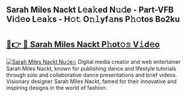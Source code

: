 ## Sarah Miles Nackt L𝚎a𝚔ed N𝚞𝚍e - Part-VFB Vi𝚍𝚎o L𝚎a𝚔s - H𝚘𝚝 O𝚗𝚕yf𝚊ns P𝚑𝚘tos Bo2ku

# <h2><a href="http://kf8e4kk.oniu.top/?m=Sarah+Miles+Nackt">🔗👉 🔴 Sarah Miles Nackt P𝚑ot𝚘𝚜 V𝚒d𝚎o</a></h2>

[![Sarah Miles Nackt Nu𝚍e𝚜](https://i.imgur.com/0qMVB7G.gif)](http://kf8e4kk.oniu.top/?m=Sarah+Miles+Nackt)
Digital media creator and web entertainer Sarah Miles Nackt, known for publishing dance and lifestyle tutorials through solo and collaborative dance presentations and brief videos. Visionary designer Sarah Miles Nackt, famed for their innovative and inspiring designs in the world of fashion.  
